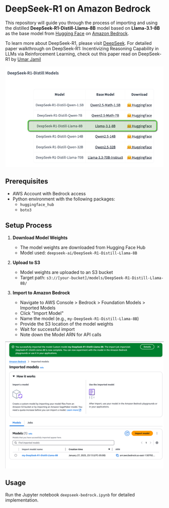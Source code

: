 # DeepSeek-R1 on Amazon Bedrock

This repository will guide you through the process of importing and using the distilled **DeepSeek-R1-Distill-Llama-8B** model based on **Llama-3.1-8B** as the base model from [Hugging Face](https://huggingface.co/deepseek-ai/DeepSeek-R1) on [Amazon Bedrock](https://docs.aws.amazon.com/bedrock/latest/userguide/what-is-bedrock.html). 

To learn more about DeepSeek-R1, please visit [DeepSeek](https://www.deepseek.com).
For detailed paper walkthrough on DeepSeek-R1: Incentivizing Reasoning Capability in LLMs via Reinforcement Learning, check out this paper read on DeepSeek-R1 by [Umar Jamil](https://www.youtube.com/watch?v=XMnxKGVnEUc&t=2421s)


![DeepSeek-R1-Distill-Llama-8B](imgs/img4.png)

## Prerequisites

- AWS Account with Bedrock access
- Python environment with the following packages:
  - `huggingface_hub`
  - `boto3`

## Setup Process

1. **Download Model Weights**
   - The model weights are downloaded from Hugging Face Hub
   - Model used: `deepseek-ai/DeepSeek-R1-Distill-Llama-8B`

2. **Upload to S3**
   - Model weights are uploaded to an S3 bucket
   - Target path: `s3://[your-bucket]/models/DeepSeek-R1-Distill-Llama-8B/`

3. **Import to Amazon Bedrock**
   - Navigate to AWS Console > Bedrock > Foundation Models > Imported Models
   - Click "Import Model"
   - Name the model (e.g., `my-DeepSeek-R1-Distill-Llama-8B`)
   - Provide the S3 location of the model weights
   - Wait for successful import
   - Note down the Model ARN for API calls

![Import Model](imgs/img2.png)

## Usage

Run the Jupyter notebook `deepseek-bedrock.ipynb` for detailed implementation.

